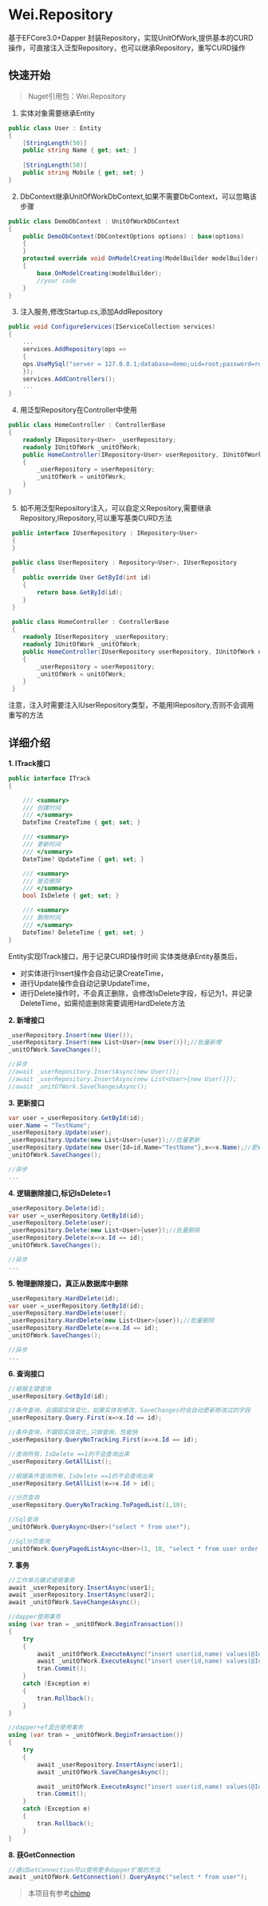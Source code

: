 # Wei.Repository
基于EFCore3.0+Dapper 封装Repository，实现UnitOfWork,提供基本的CURD操作，可直接注入泛型Repository，也可以继承Repository，重写CURD操作

## 快速开始

> Nuget引用包：Wei.Repository

1. 实体对象需要继承Entity
```cs
public class User : Entity
{
    [StringLength(50)]
    public string Name { get; set; }
    
    [StringLength(50)]
    public string Mobile { get; set; }
}
```
2. DbContext继承UnitOfWorkDbContext,如果不需要DbContext，可以忽略该步骤
```cs
public class DemoDbContext : UnitOfWorkDbContext
{
    public DemoDbContext(DbContextOptions options) : base(options)
    {
    }
    protected override void OnModelCreating(ModelBuilder modelBuilder)
    {
        base.OnModelCreating(modelBuilder);
        //your code
    }
}
```
3. 注入服务,修改Startup.cs,添加AddRepository
```cs
public void ConfigureServices(IServiceCollection services)
{
    ...
    services.AddRepository(ops =>
    {
	ops.UseMySql("server = 127.0.0.1;database=demo;uid=root;password=root;");
    });
    services.AddControllers();
    ...
}
```
4.  用泛型Repository在Controller中使用
```cs
public class HomeController : ControllerBase
{
    readonly IRepository<User> _userRepository;
    readonly IUnitOfWork _unitOfWork;
    public HomeController(IRepository<User> userRepository, IUnitOfWork unitOfWork)
    {
        _userRepository = userRepository;
		_unitOfWork = unitOfWork;
    }
}
```
5.  如不用泛型Repository注入，可以自定义Repository,需要继承Repository,IRepository,可以重写基类CURD方法
```cs
 public interface IUserRepository : IRepository<User>
 {
 }
 
 public class UserRepository : Repository<User>, IUserRepository
 {
    public override User GetById(int id)
    {
        return base.GetById(id);
    }
 }
 
 public class HomeController : ControllerBase
 {
    readonly IUserRepository _userRepository;
	readonly IUnitOfWork _unitOfWork;
    public HomeController(IUserRepository userRepository, IUnitOfWork unitOfWork)
    {
        _userRepository = userRepository;
		_unitOfWork = unitOfWork;
    }
 }
```
注意，注入时需要注入IUserRepository类型，不能用IRepository<User>,否则不会调用重写的方法

## 详细介绍
**1. ITrack接口**
```cs
public interface ITrack
{

	/// <summary>
	/// 创建时间
	/// </summary>
	DateTime CreateTime { get; set; }

	/// <summary>
	/// 更新时间
	/// </summary>
	DateTime? UpdateTime { get; set; }

	/// <summary>
	/// 是否删除
	/// </summary>
	bool IsDelete { get; set; }

	/// <summary>
	/// 删除时间
	/// </summary>
	DateTime? DeleteTime { get; set; }
}
```
Entity实现ITrack接口，用于记录CURD操作时间
实体类继承Entity基类后，
- 对实体进行Insert操作会自动记录CreateTime，
- 进行Update操作会自动记录UpdateTime，
- 进行Delete操作时，不会真正删除，会修改IsDelete字段，标记为1，并记录DeleteTime，如需彻底删除需要调用HardDelete方法

**2. 新增接口**
```cs
_userRepository.Insert(new User());
_userRepository.Insert(new List<User>{new User()});//批量新增
_unitOfWork.SaveChanges();

//异步
//await _userRepository.InsertAsync(new User());
//await _userRepository.InsertAsync(new List<User>{new User()});
//await _unitOfWork.SaveChangesAsync();
```
**3. 更新接口**
```cs
var user =_userRepository.GetById(id);
user.Name = "TestName";
_userRepository.Update(user);
_userRepository.Update(new List<User>{user});//批量更新
_userRepository.Update(new User{Id=id,Name="TestName"},x=>x.Name);//更新指定字段
_unitOfWork.SaveChanges();

//异步
...
```
**4. 逻辑删除接口,标记IsDelete=1**
```cs
_userRepository.Delete(id);
var user =_userRepository.GetById(id);
_userRepository.Delete(user);
_userRepository.Delete(new List<User>{user});//批量删除
_userRepository.Delete(x=>x.Id == id);
_unitOfWork.SaveChanges();

//异步
...
```
**5. 物理删除接口，真正从数据库中删除**
```cs
_userRepository.HardDelete(id);
var user =_userRepository.GetById(id);
_userRepository.HardDelete(user);
_userRepository.HardDelete(new List<User>{user});//批量删除
_userRepository.HardDelete(x=>x.Id == id);
_unitOfWork.SaveChanges();

//异步
...
```
**6. 查询接口**
```cs
//根据主键查询
_userRepository.GetById(id);

//条件查询，会跟踪实体变化，如果实体有修改，SaveChanges时会自动更新修改过的字段
_userRepository.Query.First(x=>x.Id == id);

//条件查询，不跟踪实体变化,只做查询，性能快
_userRepository.QueryNoTracking.First(x=>x.Id == id);

//查询所有，IsDelete ==1的不会查询出来
_userRepository.GetAllList();

//根据条件查询所有，IsDelete ==1的不会查询出来
_userRepository.GetAllList(x=>x.Id > id);

//分页查询
_userRepository.QueryNoTracking.ToPagedList(1,10);

//Sql查询
_unitOfWork.QueryAsync<User>("select * from user");

//Sql分页查询
_unitOfWork.QueryPagedListAsync<User>(1, 10, "select * from user order by id");

```
**7. 事务**
```cs
//工作单元模式使用事务
await _userRepository.InsertAsync(user1);
await _userRepository.InsertAsync(user2);
await _unitOfWork.SaveChangesAsync();
```
```cs
//dapper使用事务
using (var tran = _unitOfWork.BeginTransaction())
{
    try
    {
        await _unitOfWork.ExecuteAsync("insert user(id,name) values(@Id,@Name)", user1, tran);
        await _unitOfWork.ExecuteAsync("insert user(id,name) values(@Id,@Name)", user1, tran);
        tran.Commit();
    }
    catch (Exception e)
    {
        tran.Rollback();
    }
}
```
```cs
//dapper+ef混合使用事务
using (var tran = _unitOfWork.BeginTransaction())
{
    try
    {
        await _userRepository.InsertAsync(user1);
        await _unitOfWork.SaveChangesAsync();

        await _unitOfWork.ExecuteAsync("insert user(id,name) values(@Id,@Name)", user2);
        tran.Commit();
    }
    catch (Exception e)
    {
        tran.Rollback();
    }
}
```
**8. 获GetConnection**
```cs
//通过GetConnection可以使用更多dapper扩展的方法
await _unitOfWork.GetConnection().QueryAsync("select * from user");
```

> 本项目有参考[chimp](https://github.com/longxianghui/chimp)
